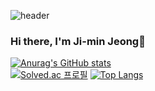 ![header](https://capsule-render.vercel.app/api?type=waving&color=auto&height=160&section=header&text=JIMIN%20JEONG&fontSize=50)

### Hi there, I'm Ji-min Jeong👋

[![Anurag's GitHub stats](https://github-readme-stats.vercel.app/api?username=jeomn&show_icons=true&theme=algolia)](https://github.com/anuraghazra/github-readme-stats)
<br>
[![Solved.ac 프로필](http://mazassumnida.wtf/api/v2/generate_badge?boj=jeomn9)](https://solved.ac/jeomn9)
[![Top Langs](https://github-readme-stats.vercel.app/api/top-langs/?username=jeomn&layout=compact)](https://github.com/anuraghazra/github-readme-stats)
<!--
**jeomn/jeomn** is a ✨ _special_ ✨ repository because its `README.md` (this file) appears on your GitHub profile.

Here are some ideas to get you started:

- 🔭 I’m currently working on ...
- 🌱 I’m currently learning ...
- 👯 I’m looking to collaborate on ...
- 🤔 I’m looking for help with ...
- 💬 Ask me about ...
- 📫 How to reach me: ...
- 😄 Pronouns: ...
- ⚡ Fun fact: ...
-->






